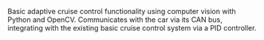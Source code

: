 Basic adaptive cruise control functionality using computer vision with Python and OpenCV. Communicates with the car via its CAN bus, integrating with the existing basic cruise control system via a PID controller.
